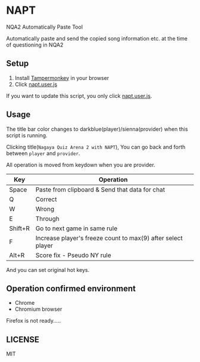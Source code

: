 # NAPT

NQA2 Automatically Paste Tool

Automatically paste and send the copied song information etc. at the time of questioning in NQA2

## Setup

1. Install [Tampermonkey](https://www.tampermonkey.net/) in your browser
2. Click [napt.user.js](https://github.com/pgDora56/NAPT/raw/master/napt.user.js)

If you want to update this script, you only click [napt.user.js](https://github.com/pgDora56/NAPT/raw/master/napt.user.js).

## Usage 

The title bar color changes to darkblue(player)/sienna(provider) when this script is running.

Clicking title(`Nagaya Quiz Arena 2 with NAPT`), You can go back and forth between `player` and `provider`.

All operation is moved from keydown when you are provider.

|Key|Operation|
|-|-|
|Space|Paste from clipboard & Send that data for chat|
|Q|Correct|
|W|Wrong|
|E|Through|
|Shift+R|Go to next game in same rule|
|F|Increase player's freeze count to max(9) after select player|
|Alt+R|Score fix - Pseudo NY rule|

And you can set original hot keys.

## Operation confirmed environment

* Chrome 
* Chromium browser 

Firefox is not ready.....

## LICENSE 

MIT
